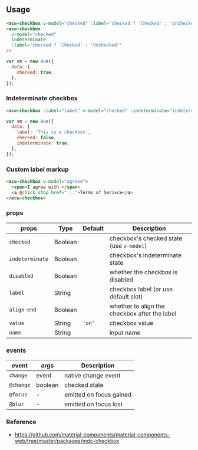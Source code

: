 ## Usage

```html
<mcw-checkbox v-model="checked" :label="checked ? 'Checked' : 'Unchecked'" />
<mcw-checkbox
  v-model="checked"
  indeterminate
  :label="checked ? 'Checked' : 'Unchecked'"
/>
```

```javascript
var vm = new Vue({
  data: {
    checked: true,
  },
});
```

### Indeterminate checkbox

```html
<mcw-checkbox :label="label" v-model="checked" :indeterminate="indeterminate" />
```

```javascript
var vm = new Vue({
  data: {
    label: 'This is a checkbox',
    checked: false,
    indeterminate: true,
  },
});
```

### Custom label markup

```html
<mcw-checkbox v-model="agreed">
  <span>I agree with </span>
  <a @click.stop href="...">Terms of Serivce</a>
</mcw-checkbox>
```

### props

| props           | Type    | Default | Description                                   |
| --------------- | ------- | ------- | --------------------------------------------- |
| `checked`       | Boolean |         | checkbox's checked state (use `v-model`)      |
| `indeterminate` | Boolean |         | checkbox's indeterminate state                |
| `disabled`      | Boolean |         | whether the checkbox is disabled              |
| `label`         | String  |         | checkbox label (or use default slot)          |
| `align-end`     | Boolean |         | whether to align the checkbox after the label |
| `value`         | String  | `'on'`  | checkbox value                                |
| `name`          | String  |         | input name                                    |

### events

| event     | args    | Description             |
| --------- | ------- | ----------------------- |
| `change`  | event   | native change event     |
| `@change` | boolean | checked state           |
| `@focus`  | -       | emitted on focus gained |
| `@blur`   | -       | emitted on focus lost   |

### Reference

- <https://github.com/material-components/material-components-web/tree/master/packages/mdc-checkbox>
